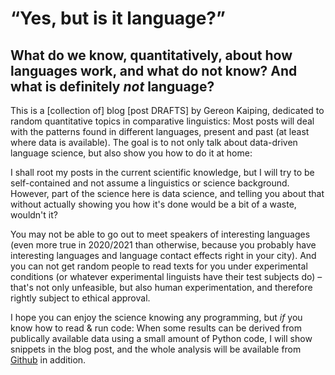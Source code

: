 # “Yes, but is it language?”

## What do we know, quantitatively, about how languages work, and what do not know? And what is definitely *not* language?

This is a [collection of] blog [post DRAFTS] by Gereon Kaiping, dedicated to
random quantitative topics in comparative linguistics: Most posts will deal with
the patterns found in different languages, present and past (at least where data
is available). The goal is to not only talk about data-driven language science,
but also show you how to do it at home:

I shall root my posts in the current scientific knowledge, but I will try to be
self-contained and not assume a linguistics or science background. However, part
of the science here is data science, and telling you about that without actually
showing you how it's done would be a bit of a waste, wouldn't it?

You may not be able to go out to meet speakers of interesting languages (even
more true in 2020/2021 than otherwise, because you probably have interesting
languages and language contact effects right in your city). And you can not get
random people to read texts for you under experimental conditions (or whatever
experimental linguists have their test subjects do) – that's not only
unfeasible, but also human experimentation, and therefore rightly subject to
ethical approval.

I hope you can enjoy the science knowing any programming, but *if* you know how
to read & run code: When some results can be derived from publically available
data using a small amount of Python code, I will show snippets in the blog post,
and the whole analysis will be available from
[Github](https://github.com/Anaphory/blog) in addition.
